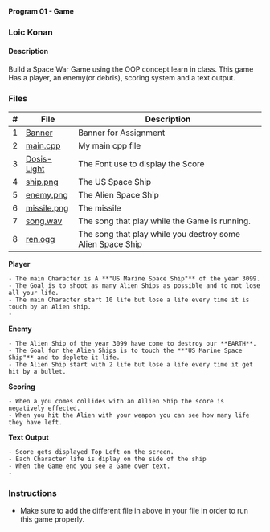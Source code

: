 #### Program 01 - Game

### Loic Konan

#### Description

Build a Space War Game using the OOP concept learn in class. This game Has a player, an enemy(or debris), scoring system and a text output.

### Files

|  #  | File                       | Description                                                |
| :-: | -------------------------- | ---------------------------------------------------------- |
|  1  | [Banner](Banner)           | Banner for Assignment                                      |
|  2  | [main.cpp](main.cpp)       | My main cpp file                                           |
|  3  | [Dosis-Light](Dosis-Light) | The Font use to display the Score                          |
|  4  | [ship.png](ship.png)       | The US Space Ship                                          |
|  5  | [enemy.png](enemy.png)     | The Alien Space Ship                                       |
|  6  | [missile.png](enemy.png)   | The missile                                                |
|  7  | [song.wav](song.wav)       | The song that play while the Game is running.              |
|  8  | [ren.ogg](enemy.png)       | The song that play while you destroy some Alien Space Ship |

**Player**

>
    - The main Character is A **"US Marine Space Ship"** of the year 3099.
    - The Goal is to shoot as many Alien Ships as possible and to not lose all your life.
    - The main Character start 10 life but lose a life every time it is touch by an Alien ship.
    - 
**Enemy**

>
    - The Alien Ship of the year 3099 have come to destroy our **EARTH**.
    - The Goal for the Alien Ships is to touch the **"US Marine Space Ship"** and to deplete it life.
    - The Alien Ship start with 2 life but lose a life every time it get hit by a bullet.

**Scoring**

>
    - When a you comes collides with an Allien Ship the score is negatively effected.
    - When you hit the Alien with your weapon you can see how many life they have left.

**Text Output**

>
    - Score gets displayed Top Left on the screen.
    - Each Character life is diplay on the side of the ship
    - When the Game end you see a Game over text.
    - 

### Instructions

- Make sure to add the different file in above in your file in order to run this game properly.
